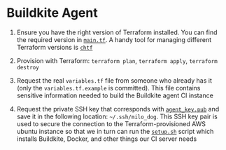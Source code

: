 # Buildkite Agent

1. Ensure you have the right version of Terraform installed. You can find the required version in [`main.tf`](./main.tf). A handy tool for managing different Terraform versions is [`chtf`](https://github.com/Yleisradio/homebrew-terraforms)

1. Provision with Terraform: `terraform plan`, `terraform apply`, `terraform destroy`

1. Request the real `variables.tf` file from someone who already has it (only the `variables.tf.example` is committed). This file contains sensitive information needed to build the Buildkite agent CI instance

1. Request the private SSH key that corresponds with [`agent_key.pub`](./agent_key.pub) and save it in the following location: `~/.ssh/milo_dog`. This SSH key pair is used to secure the connection to the Terraform-provisioned AWS ubuntu instance so that we in turn can run the [`setup.sh`](./setup.sh) script which installs Buildkite, Docker, and other things our CI server needs
